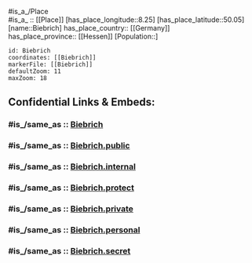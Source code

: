 ﻿---
confidential: public
isDeleted: false
location:
- 50.05
- 8.25
mapmarker: city
mapzoom:
- 7
- 12
SpocWebEntityId: 29175
tags:
- geo/City
type: City
---

#is_a_/Place  
#is_a_ :: [[Place]] 
[has_place_longitude::8.25] 
[has_place_latitude::50.05] 
[name::Biebrich] 
has_place_country:: [[Germany]]  
has_place_province:: [[Hessen]] 
[Population::] 



```leaflet
id: Biebrich
coordinates: [[Biebrich]] 
markerFile: [[Biebrich]] 
defaultZoom: 11 
maxZoom: 18
```


## Confidential Links & Embeds: 

### #is_/same_as :: [Biebrich](/_Standards/Earth/Continent/Europe/Europe~Central/Germany/Germany~West/Hessen/counties~Hessen/Wiesbaden/boroughs~Wiesbaden/Biebrich.md) 

### #is_/same_as :: [Biebrich.public](/_public/Earth/Continent/Europe/Europe~Central/Germany/Germany~West/Hessen/counties~Hessen/Wiesbaden/boroughs~Wiesbaden/Biebrich.public.md) 

### #is_/same_as :: [Biebrich.internal](/_internal/Earth/Continent/Europe/Europe~Central/Germany/Germany~West/Hessen/counties~Hessen/Wiesbaden/boroughs~Wiesbaden/Biebrich.internal.md) 

### #is_/same_as :: [Biebrich.protect](/_protect/Earth/Continent/Europe/Europe~Central/Germany/Germany~West/Hessen/counties~Hessen/Wiesbaden/boroughs~Wiesbaden/Biebrich.protect.md) 

### #is_/same_as :: [Biebrich.private](/_private/Earth/Continent/Europe/Europe~Central/Germany/Germany~West/Hessen/counties~Hessen/Wiesbaden/boroughs~Wiesbaden/Biebrich.private.md) 

### #is_/same_as :: [Biebrich.personal](/_personal/Earth/Continent/Europe/Europe~Central/Germany/Germany~West/Hessen/counties~Hessen/Wiesbaden/boroughs~Wiesbaden/Biebrich.personal.md) 

### #is_/same_as :: [Biebrich.secret](/_secret/Earth/Continent/Europe/Europe~Central/Germany/Germany~West/Hessen/counties~Hessen/Wiesbaden/boroughs~Wiesbaden/Biebrich.secret.md)

